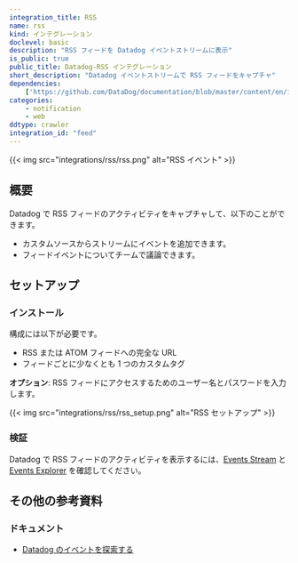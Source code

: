 ```yaml
---
integration_title: RSS
name: rss
kind: インテグレーション
doclevel: basic
description: "RSS フィードを Datadog イベントストリームに表示"
is_public: true
public_title: Datadog-RSS インテグレーション
short_description: "Datadog イベントストリームで RSS フィードをキャプチャ"
dependencies:
    ['https://github.com/DataDog/documentation/blob/master/content/en/integrations/rss.md']
categories:
    - notification
    - web
ddtype: crawler
integration_id: "feed"
---
```


{{< img src="integrations/rss/rss.png" alt="RSS イベント"  >}}

## 概要

Datadog で RSS フィードのアクティビティをキャプチャして、以下のことができます。

- カスタムソースからストリームにイベントを追加できます。
- フィードイベントについてチームで議論できます。

## セットアップ

### インストール

構成には以下が必要です。

- RSS または ATOM フィードへの完全な URL
- フィードごとに少なくとも 1 つのカスタムタグ

**オプション**: RSS フィードにアクセスするためのユーザー名とパスワードを入力します。

{{< img src="integrations/rss/rss_setup.png" alt="RSS セットアップ"  >}}

### 検証

Datadog で RSS フィードのアクティビティを表示するには、[Events Stream][1] と [Events Explorer][2] を確認してください。

## その他の参考資料

### ドキュメント

- [Datadog のイベントを探索する][3]

[1]: https://app.datadoghq.com/event/stream
[2]: https://app.datadoghq.com/event/explorer
[3]: https://docs.datadoghq.com/events/#exploring-datadog-events
